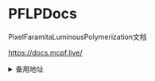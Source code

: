 # PFLPDocs
PixelFaramitaLuminousPolymerization文档

https://docs.mcpf.live/

<details>
<summary>备用地址</summary>
https://pflpdocs.pages.dev/
  <br>
https://lazulikao.github.io/PFLPDocs
</details>
